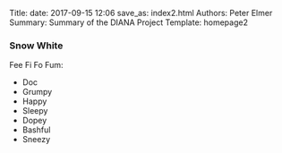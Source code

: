 Title: 
date: 2017-09-15 12:06
save_as: index2.html
Authors: Peter Elmer
Summary: Summary of the DIANA Project
Template: homepage2

### Snow White

Fee Fi Fo Fum:
   * Doc
   * Grumpy
   * Happy
   * Sleepy
   * Dopey
   * Bashful
   * Sneezy
